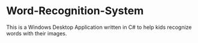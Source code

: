 # Word-Recognition-System
This is a Windows Desktop Application written in C# to help kids recognize words with their images.
